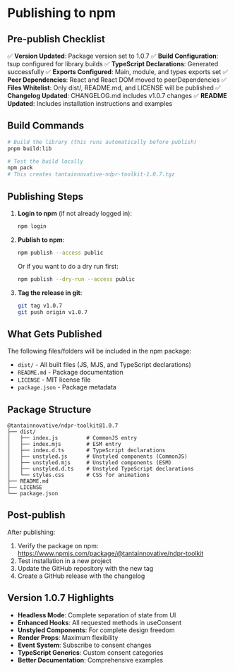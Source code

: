 # Publishing to npm

## Pre-publish Checklist

✅ **Version Updated**: Package version set to 1.0.7
✅ **Build Configuration**: tsup configured for library builds
✅ **TypeScript Declarations**: Generated successfully
✅ **Exports Configured**: Main, module, and types exports set
✅ **Peer Dependencies**: React and React DOM moved to peerDependencies
✅ **Files Whitelist**: Only dist/, README.md, and LICENSE will be published
✅ **Changelog Updated**: CHANGELOG.md includes v1.0.7 changes
✅ **README Updated**: Includes installation instructions and examples

## Build Commands

```bash
# Build the library (this runs automatically before publish)
pnpm build:lib

# Test the build locally
npm pack
# This creates tantainnovative-ndpr-toolkit-1.0.7.tgz
```

## Publishing Steps

1. **Login to npm** (if not already logged in):
   ```bash
   npm login
   ```

2. **Publish to npm**:
   ```bash
   npm publish --access public
   ```

   Or if you want to do a dry run first:
   ```bash
   npm publish --dry-run --access public
   ```

3. **Tag the release in git**:
   ```bash
   git tag v1.0.7
   git push origin v1.0.7
   ```

## What Gets Published

The following files/folders will be included in the npm package:
- `dist/` - All built files (JS, MJS, and TypeScript declarations)
- `README.md` - Package documentation
- `LICENSE` - MIT license file
- `package.json` - Package metadata

## Package Structure

```
@tantainnovative/ndpr-toolkit@1.0.7
├── dist/
│   ├── index.js         # CommonJS entry
│   ├── index.mjs        # ESM entry
│   ├── index.d.ts       # TypeScript declarations
│   ├── unstyled.js      # Unstyled components (CommonJS)
│   ├── unstyled.mjs     # Unstyled components (ESM)
│   ├── unstyled.d.ts    # Unstyled TypeScript declarations
│   └── styles.css       # CSS for animations
├── README.md
├── LICENSE
└── package.json
```

## Post-publish

After publishing:
1. Verify the package on npm: https://www.npmjs.com/package/@tantainnovative/ndpr-toolkit
2. Test installation in a new project
3. Update the GitHub repository with the new tag
4. Create a GitHub release with the changelog

## Version 1.0.7 Highlights

- **Headless Mode**: Complete separation of state from UI
- **Enhanced Hooks**: All requested methods in useConsent
- **Unstyled Components**: For complete design freedom
- **Render Props**: Maximum flexibility
- **Event System**: Subscribe to consent changes
- **TypeScript Generics**: Custom consent categories
- **Better Documentation**: Comprehensive examples
